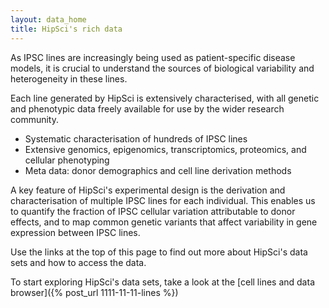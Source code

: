 ```yaml
---
layout: data_home
title: HipSci's rich data
---
```


As IPSC lines are increasingly being used as patient-specific disease models,
it is crucial to understand the sources of biological variability and
heterogeneity in these lines.

Each line generated by HipSci is extensively characterised, with all
genetic and phenotypic data freely available
for use by the wider research community.

* Systematic characterisation of hundreds of IPSC lines
* Extensive genomics, epigenomics, transcriptomics, proteomics, and cellular phenotyping
* Meta data: donor demographics and cell line derivation methods

A key feature of HipSci's experimental design is the derivation and
characterisation of multiple IPSC lines for each individual. This enables us to
quantify the fraction of IPSC cellular variation attributable to donor effects,
and to map common genetic variants that affect variability in gene expression
between IPSC lines.

Use the links at the top of this page to find out more about HipSci's data sets
and how to access the data.

To start exploring HipSci's data sets, take a look at the [cell lines and data browser]({% post_url 1111-11-11-lines %})
